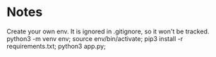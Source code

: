 # Notes


Create your own env. It is ignored in .gitignore, so it won't be tracked.
	python3 -m venv env;
	source env/bin/activate;
	pip3 install -r requirements.txt;
	python3 app.py;